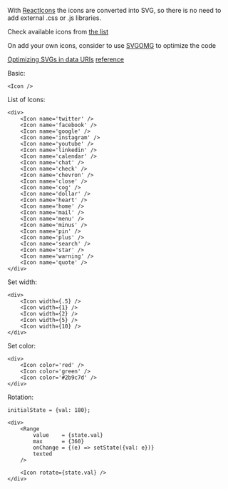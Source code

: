 With [ReactIcons](https://www.npmjs.com/package/react-icons) the icons are converted into SVG, so there is no need to add external .css or .js libraries.

Check available icons from [the list](https://gorangajic.github.io/react-icons/index.html)

On add your own icons, consider to use [SVGOMG](https://jakearchibald.github.io/svgomg/) to optimize the code

[Optimizing SVGs in data URIs](https://codepen.io/davatron5000/pen/owyKJM)
[reference](https://codepen.io/davatron5000/pen/owyKJM)

Basic:
```
<Icon />
```

List of Icons:
```
<div>
	<Icon name='twitter' />
	<Icon name='facebook' />
	<Icon name='google' />
	<Icon name='instagram' />
	<Icon name='youtube' />
	<Icon name='linkedin' />
	<Icon name='calendar' />
	<Icon name='chat' />
	<Icon name='check' />
	<Icon name='chevron' />
	<Icon name='close' />
	<Icon name='cog' />
	<Icon name='dollar' />
	<Icon name='heart' />
	<Icon name='home' />
	<Icon name='mail' />
	<Icon name='menu' />
	<Icon name='minus' />
	<Icon name='pin' />
	<Icon name='plus' />
	<Icon name='search' />
	<Icon name='star' />
	<Icon name='warning' />
	<Icon name='quote' />
</div>
```

Set width:
```
<div>
	<Icon width={.5} />
	<Icon width={1} />
	<Icon width={2} />
	<Icon width={5} />
	<Icon width={10} />
</div>
```

Set color:
```
<div>
	<Icon color='red' />
	<Icon color='green' />
	<Icon color='#2b9c7d' />
</div>
```

Rotation:
```
initialState = {val: 180};

<div>
	<Range 
		value    = {state.val}
		max      = {360}
		onChange = {(e) => setState({val: e})}
		texted
	/>

	<Icon rotate={state.val} />
</div>
```
